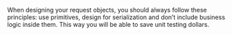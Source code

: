 When designing your request objects, you should always follow these principles: use primitives, design for serialization and don’t include business logic inside them. This way you will be able to save unit testing dollars.



